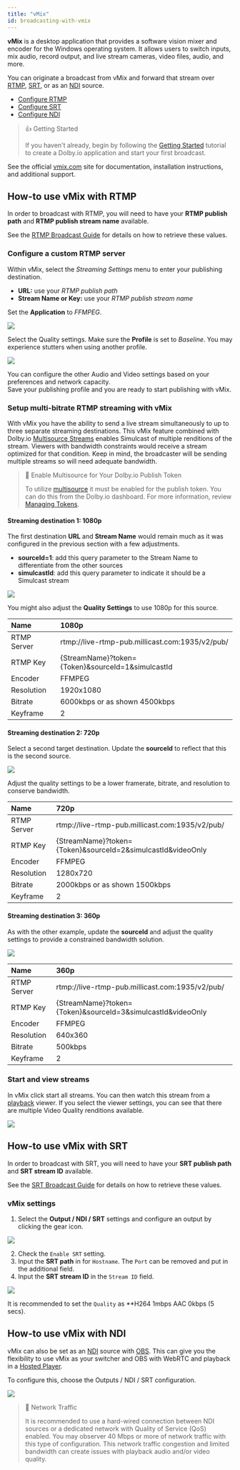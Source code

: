 ```yaml
---
title: "vMix"
id: broadcasting-with-vmix
---
```

**vMix** is a desktop application that provides a software vision mixer and encoder for the Windows operating system. It allows users to switch inputs, mix audio, record output, and live stream cameras, video files, audio, and more. 

You can originate a broadcast from vMix and forward that stream over [RTMP](/millicast/broadcast/using-rtmp-and-rtmps.md), [SRT](/millicast/broadcast/using-srt.md), or as an [NDI](/millicast/broadcast/using-ndi.md) source.

- [Configure RTMP](/millicast/software-encoders/broadcasting-with-vmix.md#how-to-use-vmix-with-rtmp)
- [Configure SRT](/millicast/software-encoders/broadcasting-with-vmix.md#how-to-use-vmix-with-srt)
- [Configure NDI](/millicast/software-encoders/broadcasting-with-vmix.md#how-to-use-vmix-with-ndi)

> 👍 Getting Started
> 
> If you haven't already, begin by following the [Getting Started](/millicast/getting-started/index.md) tutorial to create a Dolby.io application and start your first broadcast.

See the official [vmix.com](https://vmix.com) site for documentation, installation instructions, and additional support.

## How-to use vMix with RTMP

In order to broadcast with RTMP, you will need to have your **RTMP publish path** and **RTMP publish stream name** available.

See the [RTMP Broadcast Guide](/millicast/broadcast/using-rtmp-and-rtmps.md#how-to-find-your-rtmp-publish-url) for details on how to retrieve these values.

### Configure a custom RTMP server

Within vMix, select the _Streaming Settings_ menu to enter your publishing destination.

- **URL:** use your _RTMP publish path_
- **Stream Name or Key:** use your _RTMP publish stream name_

Set the **Application** to _FFMPEG_.


![](/img/millicast/vMix_RTMP_settings.png)



Select the Quality settings. Make sure the **Profile** is set to _Baseline_. You may experience stutters when using another profile.


![](/img/millicast/vMix2.png)



You can configure the other Audio and Video settings based on your preferences and network capacity.  
Save your publishing profile and you are ready to start publishing with vMix.

### Setup multi-bitrate RTMP streaming with vMix

With vMix you have the ability to send a live stream simultaneously to up to three separate streaming destinations. This vMix feature combined with Dolby.io [Multisource Streams](/millicast/broadcast/multi-source-broadcasting.md) enables Simulcast of multiple renditions of the stream. Viewers with bandwidth constraints would receive a stream optimized for that condition. Keep in mind, the broadcaster will be sending multiple streams so will need adequate bandwidth.

> 📘 Enable Multisource for Your Dolby.io Publish Token
> 
> To utilize [multisource](/millicast/broadcast/multi-source-broadcasting.md) it must be enabled for the publish token. You can do this from the Dolby.io dashboard. For more information, review [Managing Tokens](/millicast/streaming-dashboard/managing-your-tokens.md).

#### Streaming destination 1: 1080p

The first destination **URL** and **Stream Name** would remain much as it was configured in the previous section with a few adjustments.

- **sourceId=1**: add this query parameter to the Stream Name to differentiate from the other sources
- **simulcastId**: add this query parameter to indicate it should be a Simulcast stream


![](/img/millicast/vMixMBR1.png)



You might also adjust the **Quality Settings** to use 1080p for this source.

| Name        | 1080p                                             |
| :---------- | :------------------------------------------------ |
| RTMP Server | rtmp://live-rtmp-pub.millicast.com:1935/v2/pub/   |
| RTMP Key    | {StreamName}?token={Token}&sourceId=1&simulcastId |
| Encoder     | FFMPEG                                            |
| Resolution  | 1920x1080                                         |
| Bitrate     | 6000kbps or as shown 4500kbps                     |
| Keyframe    | 2                                                 |

#### Streaming destination 2: 720p

Select a second target destination. Update the **sourceId** to reflect that this is the second source.


![](/img/millicast/vMixMBR2.png)



Adjust the quality settings to be a lower framerate, bitrate, and resolution to conserve bandwidth.

| Name        | 720p                                                        |
| :---------- | :---------------------------------------------------------- |
| RTMP Server | rtmp://live-rtmp-pub.millicast.com:1935/v2/pub/             |
| RTMP Key    | {StreamName}?token={Token}&sourceId=2&simulcastId&videoOnly |
| Encoder     | FFMPEG                                                      |
| Resolution  | 1280x720                                                    |
| Bitrate     | 2000kbps or as shown 1500kbps                               |
| Keyframe    | 2                                                           |

#### Streaming destination 3: 360p

As with the other example, update the **sourceId** and adjust the quality settings to provide a constrained bandwidth solution.


![](/img/millicast/vMixMBR3.png)



| Name        | 360p                                                        |
| :---------- | :---------------------------------------------------------- |
| RTMP Server | rtmp://live-rtmp-pub.millicast.com:1935/v2/pub/             |
| RTMP Key    | {StreamName}?token={Token}&sourceId=3&simulcastId&videoOnly |
| Encoder     | FFMPEG                                                      |
| Resolution  | 640x360                                                     |
| Bitrate     | 500kbps                                                     |
| Keyframe    | 2                                                           |

### Start and view streams

In vMix click start all streams. You can then watch this stream from a [playback](/millicast/playback/index.md) viewer. If you select the viewer settings, you can see that there are multiple Video Quality renditions available.


![](/img/millicast/vMixABR4.png)



## How-to use vMix with SRT

In order to broadcast with SRT, you will need to have your **SRT publish path** and **SRT stream ID** available.

See the [SRT Broadcast Guide](/millicast/broadcast/using-srt.md) for details on how to retrieve these values.

### vMix settings

1. Select the **Output / NDI / SRT** settings and configure an output by clicking the gear icon.


![](/img/millicast/vmix-srt-settings.png)



2. Check the `Enable SRT` setting.
3. Input the **SRT path** in for `Hostname`. The `Port` can be removed and put in the additional field.
4. Input the **SRT stream ID** in the `Stream ID` field.


![](/img/millicast/vmix-srt-settings-paths.png)



It is recommended to set the `Quality` as **H264 1mbps AAC 0kbps (5 secs).

## How-to use vMix with NDI

vMix can also be set as an [NDI](/millicast/broadcast/using-ndi.md) source with [OBS](/millicast/software-encoders/using-obs.md). This can give you the flexibility to use vMix as your switcher and OBS with WebRTC and playback in a [Hosted Player](/millicast/playback/hosted-viewer.md).

To configure this, choose the Outputs / NDI / SRT configuration.


![](/img/millicast/vMix_NDI.png)



> 🚧 Network Traffic
> 
> It is recommended to use a hard-wired connection between NDI sources or a dedicated network with Quality of Service (QoS) enabled. You may observer 40 Mbps or more of network traffic with this type of configuration. This network traffic congestion and limited bandwidth can create issues with playback audio and/or video quality.
